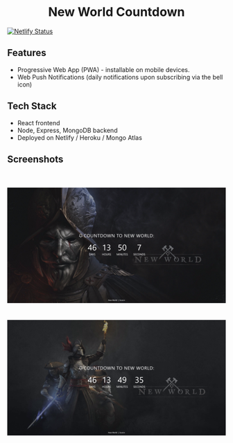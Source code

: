 <h1 align="center">New World Countdown</h1>

[![Netlify Status](https://api.netlify.com/api/v1/badges/a7aa4160-940c-4fbb-8e3d-3282295d9ca7/deploy-status)](https://app.netlify.com/sites/new-world-countdown/deploys)

## Features

- Progressive Web App (PWA) - installable on mobile devices.
- Web Push Notifications (daily notifications upon subscribing via the bell icon)

## Tech Stack

- React frontend
- Node, Express, MongoDB backend
- Deployed on Netlify / Heroku / Mongo Atlas

## Screenshots

<img src="./assets/Screenshot-1.png" style="margin-top: 36px;">

<img src="./assets/Screenshot-2.png" style="margin-top: 36px;">
